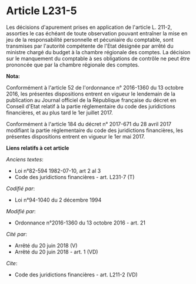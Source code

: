 # Article L231-5

Les décisions d'apurement prises en application de l'article L. 211-2, assorties le cas échéant de toute observation pouvant
entraîner la mise en jeu de la responsabilité personnelle et pécuniaire du comptable, sont transmises par l'autorité
compétente de l'Etat désignée par arrêté du ministre chargé du budget à la chambre régionale des comptes. La décision sur le
manquement du comptable à ses obligations de contrôle ne peut être prononcée que par la chambre régionale des comptes.

**Nota:**

Conformément à l'article 52 de l'ordonnance n° 2016-1360 du 13 octobre 2016, les présentes dispositions entrent en vigueur le
lendemain de la publication au Journal officiel de la République française du décret en Conseil d'Etat relatif à la partie
réglementaire du code des juridictions financières, et au plus tard le 1er juillet 2017.

Conformément à l'article 184 du décret n° 2017-671 du 28 avril 2017 modifiant la partie réglementaire du code des
juridictions financières, les présentes dispositions entrent en vigueur le 1er mai 2017.

**Liens relatifs à cet article**

_Anciens textes_:

  - Loi n°82-594 1982-07-10, art 2 al 3
  - Code des juridictions financières - art. L231-7 (T)

_Codifié par_:

  - Loi n°94-1040 du 2 décembre 1994

_Modifié par_:

  - Ordonnance n°2016-1360 du 13 octobre 2016 - art. 21

_Cité par_:

  - Arrêté du 20 juin 2018 (V)
  - Arrêté du 20 juin 2018 - art. 1 (VD)

_Cite_:

  - Code des juridictions financières - art. L211-2 (VD)
